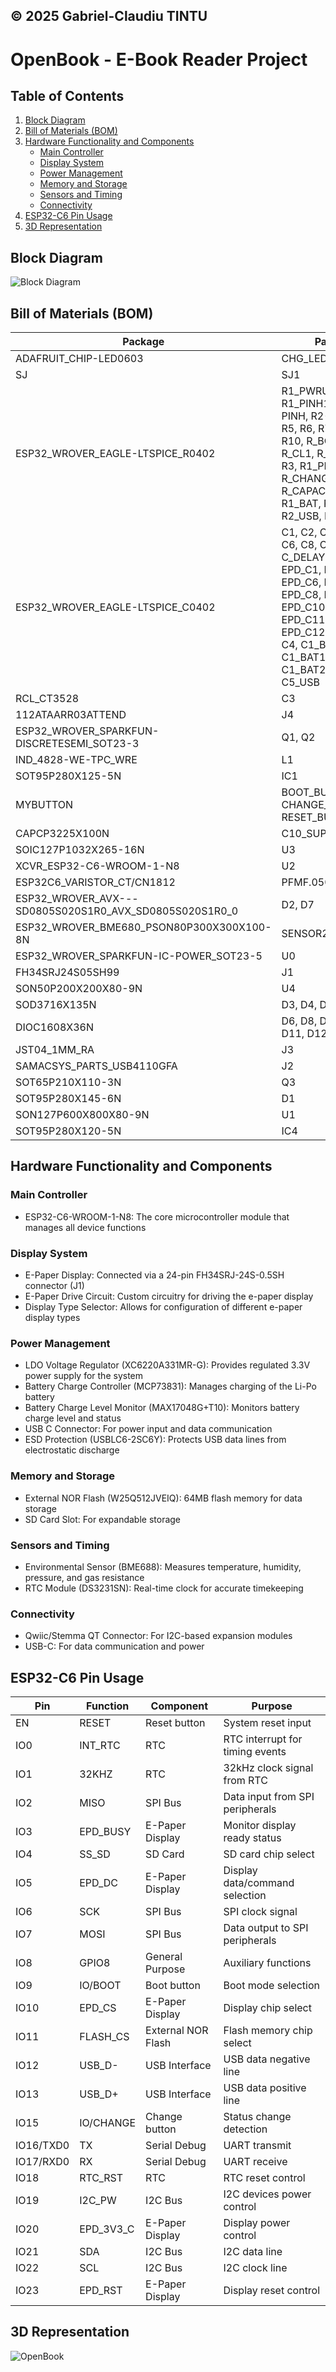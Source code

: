 ## © 2025 Gabriel-Claudiu TINTU

# OpenBook - E-Book Reader Project

## Table of Contents

1. [Block Diagram](#block-diagram)
2. [Bill of Materials (BOM)](#bill-of-materials-bom)
3. [Hardware Functionality and Components](#hardware-functionality-and-components)
   - [Main Controller](#main-controller)
   - [Display System](#display-system)
   - [Power Management](#power-management)
   - [Memory and Storage](#memory-and-storage)
   - [Sensors and Timing](#sensors-and-timing)
   - [Connectivity](#connectivity)
4. [ESP32-C6 Pin Usage](#esp32-c6-pin-usage)
5. [3D Representation](#3d-representation)


## Block Diagram

![Block Diagram](Images/OpenBookDiagram.png)


## Bill of Materials (BOM)
| Package                                      | Parts                                                                                             | Datasheet | Supplier  |
|----------------------------------------------|---------------------------------------------------------------------------------------------------|----------------|-----------------|
| ADAFRUIT_CHIP-LED0603                        | CHG_LED                                                                                           | [Link](https://eu.mouser.com/datasheet/2/216/AP1608SURCK-71562.pdf)      | [Link](https://eu.mouser.com/ProductDetail/Kingbright/AP1608SURCK?qs=VdjlWU%2FzoOEvYrd0H0exvQ%3D%3D)       |
| SJ                                           | SJ1                                                                                               | [Link](https://grabcad.com/library/solder-jumpers-1)      | [Link](https://grabcad.com/library/solder-jumpers-1)       |
| ESP32_WROVER_EAGLE-LTSPICE_R0402             | R1_PWRUSB, R1, R1_PINH1, R2-PINH, R2-PINH1, R5, R6, R7, R8, R9, R10, R_BOOT, R_CL1, R_RESET, R3, R1_PINH, R4, R_CHANGE, R_CAPACITOR, R2, R1_BAT, R2_BAT, R2_USB, R2_USB1                                                                                       | [Link](https://eu.mouser.com/datasheet/2/447/YAGEO_PYu_RC_Group_51_RoHS_L_12-3313492.pdf)      | [Link](https://eu.mouser.com/ProductDetail/YAGEO/RC0402FR-07100KL?qs=mnq%2FyloZIXzTlUn7JAHSWg%3D%3D)       |
| ESP32_WROVER_EAGLE-LTSPICE_C0402             | C1, C2, C4_USB, C6, C8, C9, C10, C_DELAY, EPD_C5, EPD_C1, EPD_C2, EPD_C6, EPD_C7, EPD_C8, EPD_C9, EPD_C10, EPD_C11, EPD_C12, C7, C5, C4, C1_BAT, C1_BAT1, C1_BAT2, C2_BAT, C5_USB                                                           | [Link](https://eu.mouser.com/datasheet/2/447/upy_gphc_x5r_4v_to_50v-3461255.pdf)      | [Link](https://eu.mouser.com/ProductDetail/YAGEO/CC0402MRX5R5BB106?qs=zEY9bCHj09eCmUJdZuS5Lg%3D%3D)       |
| RCL_CT3528                                   | C3                                                                                                 | [Link](https://eu.mouser.com/datasheet/2/40/TAJ-3165264.pdf)      | [Link](https://eu.mouser.com/ProductDetail/KYOCERA-AVX/TAJB475K025RNJ?qs=mgX5NEyWO4Sl7CIvkz4Jiw%3D%3D)       |
| 112ATAARR03ATTEND                            | J4                                                                                                 | [Link](https://store.comet.bg/download-file.php?id=27596)      | [Link](https://store.comet.srl.ro/Catalogue/Product/43497/)       |
| ESP32_WROVER_SPARKFUN-DISCRETESEMI_SOT23-3    | Q1, Q2                                                                                             | [Link](https://www.diodes.com/assets/Datasheets/DMG2305UX.pdf)      | [Link](https://eu.mouser.com/ProductDetail/Diodes-Incorporated/DMG2305UX-7?qs=L1DZKBg7t5F%2FNBHrjfxC%252Bg%3D%3D)       |
| IND_4828-WE-TPC_WRE                         | L1                                                                                                 | [Link](https://www.we-online.com/components/products/datasheet/744043680.pdf)      | [Link](https://eu.mouser.com/ProductDetail/Wurth-Elektronik/744043680?qs=PGXP4M47uW6VkZq%252BkzjrHA%3D%3D)       |
| SOT95P280X125-5N                             | IC1                                                                                                | [Link](https://fscdn.rohm.com/en/products/databook/datasheet/ic/power/voltage_detector/bd52xxg-e.pdf)      | [Link](https://eu.mouser.com/ProductDetail/ROHM-Semiconductor/BD5229G-TR?qs=4kLU8WoGk0vvnhrrYwdszw%3D%3D)       |
| MYBUTTON                                     | BOOT_BUTTON, CHANGE_BUTTON, RESET_BUTTON                                                         | [Link](https://www3.panasonic.biz/ac/e_download/control/switch/light-touch/catalog/sw_lt_eng_3529s_side.pdf?f_cd=402906)      | [Link](https://eu.mouser.com/ProductDetail/Panasonic/EVQ-P7L01P?qs=rJ%252BziJWpyszWhhNszc02jQ%3D%3D)       |
| CAPCP3225X100N                               | C10_SUPERCAP                                                                                        | [Link](https://eu.mouser.com/datasheet/2/360/Seiko_Instruments_MicroBattery_E_20230330_2024Jan_-3561061.pdf)      | [Link](https://eu.mouser.com/ProductDetail/Seiko-Semiconductors/CPH3225A?qs=3etwrb1wR%252BhUOph6lAO7eg%3D%3D)       |
| SOIC127P1032X265-16N                         | U3                                                                                                 | [Link](https://eu.mouser.com/datasheet/2/609/DS3231-3421123.pdf)      | [Link](https://eu.mouser.com/ProductDetail/Analog-Devices-Maxim-Integrated/DS3231SN?qs=1eQvB6Dk1vhUlr8%2FOrV0Fw%3D%3D)       |
| XCVR_ESP32-C6-WROOM-1-N8                    | U2                                                                                                 | [Link](https://eu.mouser.com/datasheet/2/891/Espressif_ESP32_C6_WROOM_1__Datasheet_V0_1_PRELIMI-3239987.pdf)      | [Link](https://eu.mouser.com/ProductDetail/Espressif-Systems/ESP32-C6-WROOM-1-N8?qs=8Wlm6%252BaMh8ST02Gmwp74cw%3D%3D)       |
| ESP32C6_VARISTOR_CT/CN1812                  | PFMF.050.1                                                                                        | [Link](https://eu.mouser.com/datasheet/2/358/typ_PFMF-1275918.pdf)      | [Link](https://eu.mouser.com/ProductDetail/Schurter/PFMF.050.2?qs=1auRipcfynCums5v1iucSA%3D%3D)       |
| ESP32_WROVER_AVX---SD0805S020S1R0_AVX_SD0805S020S1R0_0 | D2, D7                                                                                             | [Link](https://eu.mouser.com/datasheet/2/40/schottky-3165252.pdf)      | [Link](https://eu.mouser.com/ProductDetail/KYOCERA-AVX/SD0805S020S1R0?qs=jCA%252BPfw4LHbpkAoSnwrdjw%3D%3D)       |
| ESP32_WROVER_BME680_PSON80P300X300X100-8N    | SENSOR2                                                                                           | [Link](https://www.bosch-sensortec.com/media/boschsensortec/downloads/datasheets/bst-bme680-ds001.pdf)      | [Link](https://store.comet.srl.ro/Catalogue/Product/50164/)       |
| ESP32_WROVER_SPARKFUN-IC-POWER_SOT23-5       | U0                                                                                                 | [Link](https://eu.mouser.com/datasheet/2/268/MCP73831_Family_Data_Sheet_DS20001984H-3441711.pdf)      | [Link](https://eu.mouser.com/ProductDetail/Microchip-Technology/MCP73831T-4ADI-OT?qs=hH%252BOa0VZEiBTiqxSV9eepQ%3D%3D)       |
| FH34SRJ24S05SH99                             | J1                                                                                                 | [Link](https://eu.mouser.com/datasheet/2/760/xc6220-3371556.pdf)      | [Link](https://eu.mouser.com/ProductDetail/Torex-Semiconductor/XC6220A331MR-G?qs=AsjdqWjXhJ8ZSWznL1J0gg%3D%3D)       |
| SON50P200X200X80-9N                          | U4                                                                                                 | [Link](https://eu.mouser.com/datasheet/2/609/MAX17048_MAX17049-3469099.pdf)      | [Link](https://eu.mouser.com/ProductDetail/Analog-Devices-Maxim-Integrated/MAX17048G%2bT10?qs=D7PJwyCwLAoGnnn8jEPRBQ%3D%3D)       |
| SOD3716X135N                                 | D3, D4, D5                                                                                         | [Link](https://eu.mouser.com/datasheet/2/40/schottky-3165252.pdf)      | [Link](https://eu.mouser.com/ProductDetail/KYOCERA-AVX/SD0805S020S1R0?qs=jCA%252BPfw4LHbpkAoSnwrdjw%3D%3D)       |
| DIOC1608X36N                                 | D6, D8, D9, D10, D11, D12                                                                           | [Link](https://www.littelfuse.com/assetdocs/pulseguard-esd-suppressors-pgb1-datasheet?assetguid=8a337998-d54d-466b-be4e-dc5bcd1f9321)      | [Link](https://eu.mouser.com/ProductDetail/Littelfuse/PGB1010603MR?qs=gu7KAQ731URLg4GSnNNN7Q%3D%3D)       |
| JST04_1MM_RA                                 | J3                                                                                                 | [Link](https://eu.mouser.com/datasheet/2/813/Qwiic_Connector_Datasheet-1223982.pdf)      | [Link](https://eu.mouser.com/ProductDetail/SparkFun/PRT-14417?qs=wd5RIQLrsJhgdz%2FpmZ%2F3GQ%3D%3D)       |
| SAMACSYS_PARTS_USB4110GFA                    | J2                                                                                                 | [Link](https://eu.mouser.com/datasheet/2/837/GCT_USB4110_Product_Drawing___20k_cycles-3455479.pdf)      | [Link](https://eu.mouser.com/ProductDetail/GCT/USB4110-GF-A?qs=KUoIvG%2F9IlYiZvIXQjyJeA%3D%3D)       |
| SOT65P210X110-3N                             | Q3                                                                                                 | [Link](https://www.vishay.com/doc?63399)      | [Link](https://eu.mouser.com/ProductDetail/Vishay-Semiconductors/SI1308EDL-T1-GE3?qs=bX1%252BNvsK%2FBramh9tgpOaEw%3D%3D)       |
| SOT95P280X145-6N                             | D1                                                                                                 | [Link](https://eu.mouser.com/datasheet/2/389/usblc6_2sc6y-1852505.pdf)      | [Link](https://eu.mouser.com/ProductDetail/STMicroelectronics/USBLC6-2SC6Y?qs=gNDSiZmRJS%2FOgDexvXkdow%3D%3D)       |
| SON127P600X800X80-9N                         | U1                                                                                                 | [Link](https://eu.mouser.com/datasheet/2/949/Winbond_W25Q512JV_Datasheet-3240039.pdf)      | [Link](https://eu.mouser.com/ProductDetail/Winbond/W25Q512JVEIQ?qs=l7cgNqFNU1jw6svr3at6tA%3D%3D)       |
| SOT95P280X120-5N                             | IC4                                                                                                | [Link](https://eu.mouser.com/datasheet/2/760/xc6220-3371556.pdf)      | [Link](https://eu.mouser.com/ProductDetail/Torex-Semiconductor/XC6220A331MR-G?qs=AsjdqWjXhJ8ZSWznL1J0gg%3D%3D)       |


## Hardware Functionality and Components

### Main Controller

* ESP32-C6-WROOM-1-N8: The core microcontroller module that manages all device functions

### Display System

* E-Paper Display: Connected via a 24-pin FH34SRJ-24S-0.5SH connector (J1)
* E-Paper Drive Circuit: Custom circuitry for driving the e-paper display
* Display Type Selector: Allows for configuration of different e-paper display types

### Power Management

* LDO Voltage Regulator (XC6220A331MR-G): Provides regulated 3.3V power supply for the system
* Battery Charge Controller (MCP73831): Manages charging of the Li-Po battery
* Battery Charge Level Monitor (MAX17048G+T10): Monitors battery charge level and status
* USB C Connector: For power input and data communication
* ESD Protection (USBLC6-2SC6Y): Protects USB data lines from electrostatic discharge

### Memory and Storage

* External NOR Flash (W25Q512JVEIQ): 64MB flash memory for data storage
* SD Card Slot: For expandable storage

### Sensors and Timing

* Environmental Sensor (BME688): Measures temperature, humidity, pressure, and gas resistance
* RTC Module (DS3231SN): Real-time clock for accurate timekeeping

### Connectivity

* Qwiic/Stemma QT Connector: For I2C-based expansion modules
* USB-C: For data communication and power


## ESP32-C6 Pin Usage

| **Pin** | **Function** | **Component** | **Purpose** |
|-----|----------|-----------|---------|
| EN  | RESET | Reset button | System reset input |
| IO0 | INT_RTC | RTC | RTC interrupt for timing events |
| IO1 | 32KHZ | RTC | 32kHz clock signal from RTC |
| IO2 | MISO | SPI Bus | Data input from SPI peripherals |
| IO3 | EPD_BUSY | E-Paper Display | Monitor display ready status |
| IO4 | SS_SD | SD Card | SD card chip select |
| IO5 | EPD_DC | E-Paper Display | Display data/command selection |
| IO6 | SCK | SPI Bus | SPI clock signal |
| IO7 | MOSI | SPI Bus | Data output to SPI peripherals |
| IO8 | GPIO8 | General Purpose | Auxiliary functions |
| IO9 | IO/BOOT | Boot button | Boot mode selection |
| IO10 | EPD_CS | E-Paper Display | Display chip select |
| IO11 | FLASH_CS | External NOR Flash | Flash memory chip select |
| IO12 | USB_D- | USB Interface | USB data negative line |
| IO13 | USB_D+ | USB Interface | USB data positive line |
| IO15 | IO/CHANGE | Change button | Status change detection |
| IO16/TXD0 | TX | Serial Debug | UART transmit |
| IO17/RXD0 | RX | Serial Debug | UART receive |
| IO18 | RTC_RST | RTC | RTC reset control |
| IO19 | I2C_PW | I2C Bus | I2C devices power control |
| IO20 | EPD_3V3_C | E-Paper Display | Display power control |
| IO21 | SDA | I2C Bus | I2C data line |
| IO22 | SCL | I2C Bus | I2C clock line |
| IO23 | EPD_RST | E-Paper Display | Display reset control |

## 3D Representation

![OpenBook](Images/OpenBook.png)
